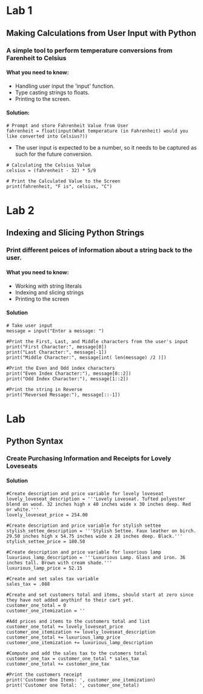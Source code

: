 # Lab 1
## Making Calculations from User Input with Python
### A simple tool to perform temperature conversions from Farenheit to Celsius
#### What you need to know:
- Handling user input the 'input' function.
- Type casting strings to floats. 
- Printing to the screen.

#### Solution:
`# Prompt and store Fahrenheit Value from User` <br />
`fahrenheit = float(input(What temperature (in Fahrenheit) would you like converted into Celsius?))` <br />
- The user input is expected to be a number, so it needs to be captured as such for the future conversion.

`# Calculating the Celsius Value` <br />
`celsius = (fahrenheit - 32) * 5/9` <br />

`# Print the Calculated Value to the Screen` <br />
`print(fahrenheit, "F is", celsius, "C")` <br />

# Lab 2
## Indexing and Slicing Python Strings
### Print different peices of information about a string back to the user.
#### What you need to know:
- Working with string literals
- Indexing and slicing strings
- Printing to the screen

#### Solution
`# Take user input` <br />
`message = input("Enter a message: ")` <br />

`#Print the First, Last, and Middle characters from the user's input` <br />
`print("First Character:", message[0])` <br />
`print("Last Character:", message[-1])` <br />
`print("Middle Character:", message[int( len(message) /2 )])` <br />

`#Print the Even and Odd index characters` <br />
`print("Even Index Character:"), message[0::2])` <br />
`print("Odd Index Character:"), message[1::2])` <br />

`#Print the string in Reverse` <br />
`print("Reversed Message:"), message[::-1])` <br />

# Lab
## Python Syntax
### Create Purchasing Information and Receipts for Lovely Loveseats
#### Solution

`#Create description and price variable for lovely loveseat` <br />
`lovely_loveseat_description = '''Lovely Loveseat. Tufted polyester blend on wood. 32 inches high x 40 inches wide x 30 inches deep. Red or white.'''` <br />
`lovely_loveseat_price = 254.00` <br />

`#Create description and price variable for stylish settee` <br />
`stylish_settee_description = '''Stylish Settee. Faux leather on birch. 29.50 inches high x 54.75 inches wide x 28 inches deep. Black.'''` <br />
`stylish_settee_price = 180.50` <br />

`#Create description and price variable for luxorious lamp` <br />
`luxurious_lamp_description = '''Luxurious Lamp. Glass and iron. 36 inches tall. Brown with cream shade.'''` <br />
`luxurious_lamp_price = 52.15` <br />

`#Create and set sales tax variable` <br />
`sales_tax = .088` <br />

`#Create and set customers total and items, should start at zero since they have not added anythinf to their cart yet.` <br />
`customer_one_total = 0` <br />
`customer_one_itemization = ''` <br />

`#Add prices and items to the customers total and list` <br />
`customer_one_total += lovely_loveseat_price` <br />
`customer_one_itemization += lovely_loveseat_description` <br />
`customer_one_total += luxurious_lamp_price` <br />
`customer_one_itemization += luxurious_lamp_description` <br />

`#Compute and add the sales tax to the cutomers total` <br />
`customer_one_tax = customer_one_total * sales_tax` <br />
`customer_one_total += customer_one_tax` <br />

`#Print the customers receipt` <br />
`print('Customer One Items: ', customer_one_itemization)` <br />
`print('Customer one Total: ', customer_one_total)` <br />

